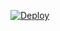  
 
[![Deploy](https://www.herokucdn.com/deploy/button.png)](https://dashboard.heroku.com/new?template=https://github.com/fdgyt6/vvvr/) 

 
